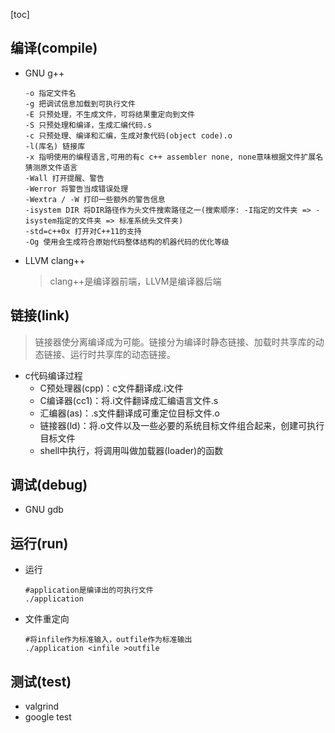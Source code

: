 

[toc]

## 编译(compile)

* GNU g++

  ```shell
  -o 指定文件名
  -g 把调试信息加载到可执行文件
  -E 只预处理，不生成文件，可将结果重定向到文件
  -S 只预处理和编译，生成汇编代码.s
  -c 只预处理、编译和汇编，生成对象代码(object code).o
  -l(库名) 链接库
  -x 指明使用的编程语言,可用的有c c++ assembler none, none意味根据文件扩展名猜测原文件语言
  -Wall 打开提醒、警告
  -Werror 将警告当成错误处理
  -Wextra / -W 打印一些额外的警告信息
  -isystem DIR 将DIR路径作为头文件搜索路径之一(搜索顺序: -I指定的文件夹 => -isystem指定的文件夹 => 标准系统头文件夹)
  -std=c++0x 打开对C++11的支持
  -Og 使用会生成符合原始代码整体结构的机器代码的优化等级
  ```
  
* LLVM clang++

  > clang++是编译器前端，LLVM是编译器后端

## 链接(link)

> 链接器使分离编译成为可能。链接分为编译时静态链接、加载时共享库的动态链接、运行时共享库的动态链接。

* c代码编译过程
  * C预处理器(cpp)：c文件翻译成.i文件
  * C编译器(cc1)：将.i文件翻译成汇编语言文件.s
  * 汇编器(as)：.s文件翻译成可重定位目标文件.o
  * 链接器(ld)：将.o文件以及一些必要的系统目标文件组合起来，创建可执行目标文件
  * shell中执行，将调用叫做加载器(loader)的函数

## 调试(debug)

* GNU gdb

## 运行(run)

* 运行

  ```shell
  #application是编译出的可执行文件
  ./application
  ```

* 文件重定向

  ```shell
  #将infile作为标准输入，outfile作为标准输出
  ./application <infile >outfile
  ```


## 测试(test)

* valgrind
* google test